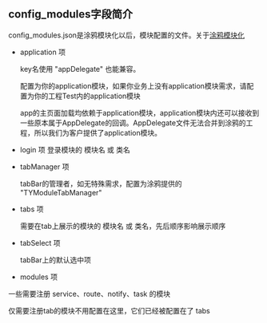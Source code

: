 ## config_modules字段简介

config_modules.json是涂鸦模块化以后，模块配置的文件。关于[涂鸦模块化](https://tuyainc.github.io/2018/10/12/TYModuleManager%E5%AE%A2%E6%88%B7%E4%BD%BF%E7%94%A8%E6%8C%87%E5%8D%97/)


- application 项

  key名使用 "appDelegate" 也能兼容。

  配置为你的application模块，如果你业务上没有application模块需求，请配置为你的工程Test内的application模块

  app的主页面加载均依赖于application模块，application模块内还可以接收到一些原本属于AppDelegate的回调。AppDelegate文件无法合并到涂鸦的工程，所以我们为客户提供了application模块。
  
- login 项
  登录模块的 模块名 或 类名

- tabManager 项

  tabBar的管理者，如无特殊需求，配置为涂鸦提供的 "TYModuleTabManager"

- tabs 项

  需要在tab上展示的模块的 模块名 或 类名，先后顺序影响展示顺序

- tabSelect 项

  tabBar上的默认选中项

-  modules 项

  一些需要注册 service、route、notify、task 的模块

  仅需要注册tab的模块不用配置在这里，它们已经被配置在了 tabs

